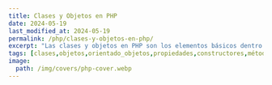 ```yaml
---
title: Clases y Objetos en PHP
date: 2024-05-19
last_modified_at: 2024-05-19
permalink: /php/clases-y-objetos-en-php/
excerpt: "Las clases y objetos en PHP son los elementos básicos dentro del modelo de programación orientada a objetos."
tags: [clases,objetos,orientado_objetos,propiedades,constructores,métodos]
image:
  path: /img/covers/php-cover.webp
---
```

